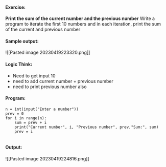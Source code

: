 #### Exercise:
**Print the sum of the current number and the previous number**
 Write a program to iterate the first 10 numbers and in each iteration, print the sum of the current and previous number

#### Sample output:

![[Pasted image 20230419223320.png]]

#### Logic Think:

* Need to get input 10
* need to add current number + previous number
* need to print previous number also

#### Program:

```
n = int(input("Enter a number"))
prev = 0
for i in range(n):
    sum = prev + i
    print("Current number", i, "Previous number", prev,"Sum:", sum)
    prev = i
    
```


#### Output:

![[Pasted image 20230419224816.png]]

